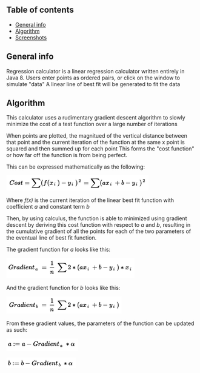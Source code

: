 ## Table of contents
* [General info](#general-info)
* [Algorithm](#algorithm)
* [Screenshots](#screenshots)

## General info
Regression calculator is a linear regression calculator written entirely in Java 8. 
Users enter points as ordered pairs, or click on the window to simulate "data"
A linear line of best fit will be generated to fit the data

## Algorithm
This calculator uses a rudimentary gradient descent algorithm to slowly minimize the cost of a test function over a large number of iterations

When points are plotted, the magnitued of the vertical distance between that point and the current iteration of the function at the same x point is squared and then summed up for each point
This forms the "cost function" or how far off the function is from being perfect.

This can be expressed mathematically as the following:

![alt text](https://github.com/gsheng0/RegressionCalculator/blob/master/Screen%20Shot%202021-03-24%20at%2012.55.19%20AM.png?raw=true)

Where *f(x)* is the current iteration of the linear best fit function with coefficient *a* and constant term *b*

Then, by using calculus, the function is able to minimized using gradient descent by deriving this cost function with respect to *a* and *b*, resulting in the cumulative gradient of all the points for each of the two parameters of the eventual line of best fit function.

The gradient function for *a* looks like this:

![alt text](https://github.com/gsheng0/RegressionCalculator/blob/master/Screen%20Shot%202021-03-24%20at%201.03.25%20AM.png?raw=true)

And the gradient function for *b* looks like this:

![alt text](https://github.com/gsheng0/RegressionCalculator/blob/master/Screen%20Shot%202021-03-24%20at%201.03.39%20AM.png?raw=true)

From these gradient values, the parameters of the function can be updated as such:

![alt text](https://github.com/gsheng0/RegressionCalculator/blob/master/Screen%20Shot%202021-03-24%20at%201.10.16%20AM.png?raw=true)

![alt text](https://github.com/gsheng0/RegressionCalculator/blob/master/Screen%20Shot%202021-03-24%20at%201.10.29%20AM.png?raw=true)

